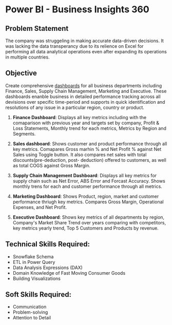 # Power BI - Business Insights 360
## Problem Statement 
The company was struggeling in making accurate data-driven decisions. It was lacking the data transperancy due to its relience on Excel for performing all data analytical operations even after expanding its operations in multiple countries.

## Objective 
Create comprehensive [dashboards](https://app.powerbi.com/groups/me/reports/9e0555bf-c609-4575-a2e2-b33926e0a956/19ecc12eb7464a006010?experience=power-bi) for all business departments including Finance, Sales, Supply Chain Management, Marketing and Executive. These dashboards enanble business in detailed performance tracking across all devisions over specific time-period and supports in quick identification and resolutions of any issue in a particular region, country or product.  

1. **Finance Dashboard**: Displays all key metrics including with the comaparison with previous year and targets set by company, Profit & Loss Statements, Monthly trend for each metrics, Metrics by Region and Segments.

2. **Sales dashboard**: Shows customer and product performance through all key metrics. Comapares Gross marhin % and Net Profit % against Net Sales using Toggle button. It also compares net sales with total discounts(pre-deduction, post- deduction) offered to customers, as well as total COGS against Gross Margin.

3. **Supply Chain Management Dashboard**: Displays all key metrics for supply chain such as Net Error, ABS Error and Forcast Accuracy. Shows monthly trens for each and customer performance through all metrics.

4. **Marketing Dashboard**: Shows Product, region, market and customer performance thriugh key metrics. Compares Gross Margin, Operational Expenses, and Net Profit.

5. **Executive Dashboard**: Shows key metrics of all departments by region, Company's Market Share Trend over years comparing with competitors, key metrics yearly trend, Top 5 Customers and Products by revenue.

## Technical Skills Required:
- Snowflake Schema
- ETL in Power Query
- Data Analysis Expressions (DAX)
- Domain Knowledge of Fast Moving Consumer Goods
- Building Visualizations

## Soft Skills Required:
- Communication
- Problem-solving
- Attention to Detail
